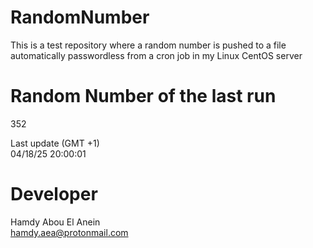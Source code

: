 # RandomNumber    
This is a test repository where a random number is pushed to a file automatically passwordless from a cron job in my Linux CentOS server    
# Random Number of the last run   
352
      
Last update (GMT +1)    
04/18/25 20:00:01
# Developer    
Hamdy Abou El Anein   
hamdy.aea@protonmail.com
